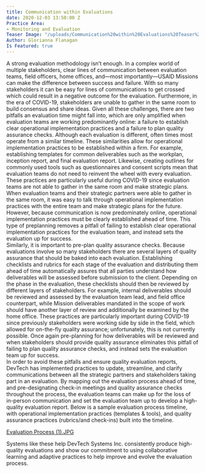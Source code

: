 ```yaml
---
title: Communication within Evaluations
date: 2020-12-03 13:50:00 Z
Practice Area:
- Monitoring and Evaluation
Teaser Image: "/uploads/Communication%20within%20Evaluations%20Teaser%20Image%20.png"
Author: Glorianna Flanagan
Is Featured: true
---
```


A strong evaluation methodology isn’t enough. In a complex world of multiple stakeholders, clear lines of communication between evaluation teams, field officers, home offices, and—most importantly—USAID Missions can make the difference between success and failure. With so many stakeholders it can be easy for lines of communications to get crossed which could result in a negative outcome for the evaluation. Furthermore, in the era of COVID-19, stakeholders are unable to gather in the same room to build consensus and share ideas. Given all these challenges, there are two pitfalls an evaluation time might fall into, which are only amplified when evaluation teams are working predominantly online: a failure to establish clear operational implementation practices and a failure to plan quality assurance checks. 
Although each evaluation is different, often times most operate from a similar timeline. These similarities allow for operational implementation practices to be established within a firm. For example, establishing templates for common deliverables such as the workplan, inception report, and final evaluation report. Likewise, creating outlines for commonly used tools such as questionnaires and consent scripts mean that evaluation teams do not need to reinvent the wheel with every evaluation. These practices are particularly useful during COVID-19 since evaluation teams are not able to gather in the same room and make strategic plans. When evaluation teams and their strategic partners were able to gather in the same room, it was easy to talk through operational implementation practices with the entire team and make strategic plans for the future. However, because communication is now predominately online, operational implementation practices must be clearly established ahead of time. This type of preplanning removes a pitfall of failing to establish clear operational implementation practices for the evaluation team, and instead sets the evaluation up for success.  
Similarly, it is important to pre-plan quality assurance checks. Because evaluations involve so many stakeholders there are several layers of quality assurance that should be baked into each evaluation. Establishing checklists and rubrics for each stage of the evaluation and distributing them ahead of time automatically assures that all parties understand how deliverables will be assessed before submission to the client. Depending on the phase in the evaluation, these checklists should then be reviewed by different layers of stakeholders. For example, internal deliverables should be reviewed and assessed by the evaluation team lead, and field office counterpart, while Mission deliverables mandated in the scope of work should have another layer of review and additionally be examined by the home office. These practices are particularly important during COVID-19 since previously stakeholders were working side by side in the field, which allowed for on-the-fly quality assurance; unfortunately, this is not currently possible. Once again pre-planning for how deliverables will be reviewed and when stakeholders should provide quality assurance eliminates this pitfall of failing to plan quality assurance checks, and instead sets the evaluation team up for success.  
In order to avoid these pitfalls and ensure quality evaluation reports, DevTech has implemented practices to update, streamline, and clarify communications between all the strategic partners and stakeholders taking part in an evaluation. By mapping out the evaluation process ahead of time, and pre-designating check-in meetings and quality assurance checks throughout the process, the evaluation teams can make up for the loss of in-person communication and set the evaluation team up to develop a high-quality evaluation report. Below is a sample evaluation process timeline, with operational implementation practices (templates & tools), and quality assurance practices (rubrics/and check-ins) built into the timeline.
  
[Evaluation Process (1).JPG](/uploads/Evaluation%20Process%20(1).JPG) 

Systems like these help DevTech Systems Inc. consistently produce high-quality evaluations and show our commitment to using collaborative learning and adaptive practices to help improve and evolve the evaluation process. 
